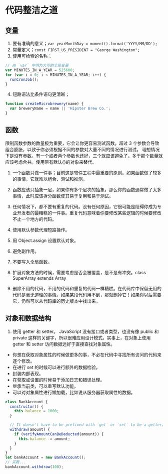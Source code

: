 # 代码整洁之道

## 变量

1. 要有准确的意义；`var yearMonthDay = moment().format('YYYY/MM/DD');`
2. 常量定义；`const FIRST_US_PRESIDENT = "George Washington";`
3. 使用可检索的名称；

```js
// 用 `var` 申明为大写的全局变量
var MINUTES_IN_A_YEAR = 525600;
for (var i = 0; i < MINUTES_IN_A_YEAR; i++) {
  runCronJob();
}
```

4. 短路语法比条件语句更清晰；

```js
function createMicrobrewery(name) {
  var breweryName = name || 'Hipster Brew Co.';
}
```

## 函数

限制函数参数的数量极为重要，它会让你更容易测试函数。超过 3 个参数会导致组合膨胀，以致于你必须根据不同的参数对大量不同的情况进行测试。
理想情况下是没有参数。有一个或者两个参数也还好，三个就应该避免了。多于那个数量就应该考虑合并。使用带有默认{}的对象来替代。

1. 一个函数只做一件事；目前这是软件工程中最重要的原则。如果函数做了较多的事情，它就难以组合、测试和推测。

2. 函数应该只抽象一层，如果你有多个层次的抽象，那么你的函数通常做了太多事情，此时应该拆分函数使其易于复用和易于测试。

3. 任何情况下，都不要有重复的代码。没有任何原因，它很可能是阻碍你成为专业开发者的最糟糕的一件事。重复代码意味着你要修改某些逻辑的时候要修改不止一个地方的代码。

4. 使用默认参数代理短路操作。

5. 用 Object.assign 设置默认对象。

6. 避免副作用。

7. 不要写入全局函数。

8. 扩展对象方法的时候，需要考虑是否会被覆盖，是不是有冲突。class SuperArray extends Array

9. 删除不用的代码，不用的代码和重复的代码一样糟糕。在代码库中保留无用的代码是毫无道理的事情。如果某段代码用不到，那就删掉它！如果你以后需要它，仍然可以从代码库的历史版本中找出来。

## 对象和数据结构

1. 使用 getter 和 setter。
   JavaScript 没有接口或者类型，也没有像 public 和 private 这样的关键字，所以很难应用设计模式。实事上，在对象上使用 getter 和 setter 访问数据远好于直接查找对象属性。

- 你想在获取对象属性的时候做更多的事，不必在代码中寻找所有访问的代码来逐个修改。
- 在进行 set 的时候可以进行额外的数据检验。
- 封装内部表现。
- 在获取或设置的时候易于添加日志和错误处理。
- 继承当前类，可以重写默认功能。
- 可以对对象属性进行懒加载，比如说从服务器获取属性的数据。

```js
class BankAccount {
  constructor() {
    this.balance = 1000;
  }

  // It doesn't have to be prefixed with `get` or `set` to be a getter/setter
  withdraw(amount) {
    if (verifyAmountCanBeDeducted(amount)) {
      this.balance -= amount;
    }
  }
}
let bankAccount = new BankAccount();
// 买鞋...
bankAccount.withdraw(100);
```
